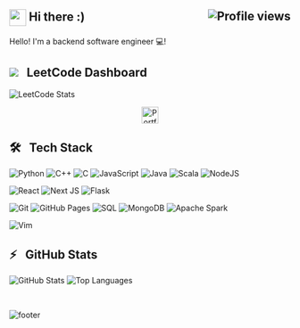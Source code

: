 
<h2>
	<img align="center" src="img/wave.gif" width="30px"> Hi there :) <img align="right" src="https://gpvc.arturio.dev/yy-lam" alt="Profile views">
</h2>
  
Hello! I'm a backend software engineer 💻!


## ![](https://leetcode.com/_next/static/images/logo-ff2b712834cf26bf50a5de58ee27bcef.png) &nbsp; LeetCode Dashboard
![LeetCode Stats](https://leetcode.card.workers.dev/yeung9613?theme=nord&font=baloo&extension=activity)


<p align="center" >
<a href="https://yy-lam.github.io/">
  <img alt="Portfolio" width="30px" src="https://cdn.jsdelivr.net/npm/simple-icons@v3/icons/googlechrome.svg" />
</a>
</p>

## 🛠 &nbsp; Tech Stack

![Python](https://img.shields.io/badge/Python%20-%2314354C.svg?logo=python&logoColor=white)
![C++](https://img.shields.io/badge/C++%20-%2300599C.svg?logo=c%2B%2B&logoColor=white)
![C](https://img.shields.io/badge/C%20-%232370ED.svg?logo=c&logoColor=white)
![JavaScript](https://img.shields.io/badge/JavaScript%20-%23F7DF1E.svg?logo=javascript&logoColor=black)
![Java](https://img.shields.io/badge/Java-%23007396.svg?logo=java&logoColor=white)
![Scala](https://img.shields.io/badge/Scala-%23007396.svg?logo=scala&logoColor=red)
![NodeJS](https://img.shields.io/badge/Node.js%20-%2343853D.svg?logo=node.js&logoColor=white)


![React](https://img.shields.io/badge/React%20-%2320232a.svg?logo=react)
![Next JS](https://img.shields.io/badge/Next-black?logo=next.js&logoColor=white)
![Flask](https://img.shields.io/badge/Flask-flask.svg?logo=flask&color=black)



![Git](https://img.shields.io/badge/Git-git.svg?logo=Git&color=white)
![GitHub Pages](https://img.shields.io/badge/GitHub%20Pages-%23327FC7.svg?logo=github&logoColor=white)
![SQL](https://img.shields.io/badge/SQL%20-%23025E8C.svg?logo=amazon-dynamodb&logoColor=white)
![MongoDB](https://img.shields.io/badge/MongoDB-%234ea94b.svg?logo=mongodb&logoColor=white)
![Apache Spark](https://img.shields.io/badge/Apache%20Spark-000?logo=apachespark&color=blue)


![Vim](https://img.shields.io/badge/VIM-%2311AB00.svg?logo=vim&logoColor=white)


## ⚡️ &nbsp; GitHub Stats

![GitHub Stats](https://github-readme-stats.vercel.app/api?username=yy-lam&show_icons=true&include_all_commits=true&hide_border=true&count_private=true&theme=dracula)
![Top Languages](https://github-readme-stats.vercel.app/api/top-langs/?username=yy-lam&layout=compact&hide_border=true&theme=dracula)
	
	
<br/>

![footer](/img/sf.png)
	
	
	
<!--
## 📫 &nbsp; Get in Touch
### Hi there 👋

### 🖥 Personal Website:
[yy-lam.github.io](https://yy-lam.github.io/)


Here are some ideas to get you started:

- 🔭 I’m currently working on ...
- 🌱 I’m currently learning ...
- 👯 I’m looking to collaborate on ...
- 🤔 I’m looking for help with ...
- 💬 Ask me about ...
- 📫 How to reach me: ...
- 😄 Pronouns: ...
- ⚡ Fun fact: ...
-->
